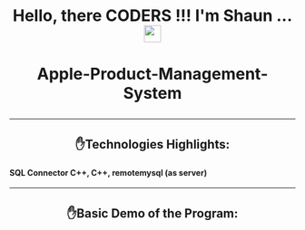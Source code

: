# <p align="center">Hello, there CODERS !!! I'm Shaun ... <img src="https://raw.githubusercontent.com/MartinHeinz/MartinHeinz/master/wave.gif" width="30px"></p>

# <p align="center">Apple-Product-Management-System</p>

---

## <p align="center">:raised_hand:Technologies Highlights:</p>
#### SQL Connector C++, C++, remotemysql (as server)

---

## <p align="center">:raised_hand:Basic Demo of the Program:</p>
